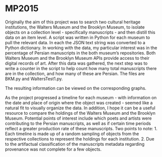 # MP2015
<p>Originally the aim of this project was to search two cultural heritage institutions, the Walters Museum and the Brooklyn Museum, to isolate objects on a collection level - specifically manuscripts - and then distill this data on an item level.  
A script was written in Python for each museum to pull the relevant data.  
In each the JSON text string was converted to a Python dictionary.  In working with the data, my particular interest was in the percentage of Persian manuscripts in the both museum’s repositories.  
Both Walters Museum and the Brooklyn Museum APIs provide access to their digital records of art.  After this data was gathered, the next step was to write a counter in the script to help count how many total manuscripts there are in the collection, and how many of these are Persian.  
The files are BKM.py and WaltersTest1.py.   </p>


<p>The resulting information can be viewed on the corresponding graphs. </p>


<p>As the project progressed a timeline for each museum - with information on the date and place of origin where the object was created - seemed like a natural fit to visually organize the data.  
In addition, I hope it can be a useful resource to compare the holdings of the Walters Museum and the Brooklyn Museum.  Potential points of interest include which poets and artists were contributing to the Persian manuscripts, as well as if certain time periods reflect a greater production rate of these manuscripts.  
Two points to note: 1. Each timeline is made up of a random sampling of objects from the respective collections to represent the holdings for each institution. 
2.  Due to the artifactual classification of the manuscripts metadata regarding provenance was not complete for a few objects.   </p>
